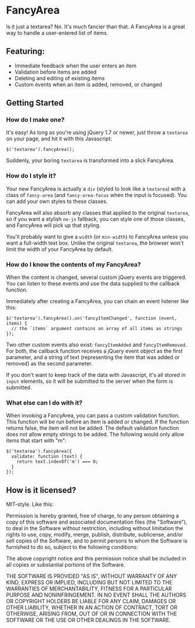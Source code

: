 # FancyArea

Is it just a textarea? No. It's much fancier than that. A FancyArea is a great way to handle a user-entered list of items.

## Featuring:

- Immediate feedback when the user enters an item
- Validation before items are added
- Deleting and editing of existing items
- Custom events when an item is added, removed, or changed

## Getting Started

### How do I make one?

It's easy! As long as you're using jQuery 1.7 or newer, just throw a `textarea` on your page, and hit it with this Javascript:

```$('textarea').fancyArea();```

Suddenly, your boring `textarea` is transformed into a slick FancyArea.

### How do I style it?

Your new FancyArea is actually a `div` (styled to look like a `textarea`) with a class of `fancy-area` (and `fancy-area-focus` when the input is focused). You can add your own styles to these classes.

FancyArea will also absorb any classes that applied to the original `textarea`, so if you want a stylish `no-js` fallback, you can style one of those classes, and FancyArea will pick up that styling.

You'll probably want to give a `width` (or `min-width`) to FancyArea unless you want a full-width text box. Unlike the original `textarea`, the browser won't limit the width of your FancyArea by default.

### How do I know the contents of my FancyArea?

When the content is changed, several custom jQuery events are triggered. You can listen to these events and use the data supplied to the callback function.

Immediately after creating a FancyArea, you can chain an event listener like this:

```
$('textarea').fancyArea().on('fancyItemChanged', function (event, items) {
  // the `items` argument contains an array of all items as strings
});
```

Two other custom events also exist: `fancyItemAdded` and `fancyItemRemoved`. For both, the callback function receives a jQuery event object as the first parameter, and a string of text (representing the item that was added or removed) as the second parameter.

If you don't want to keep track of the data with Javascript, it's all stored in `input` elements, so it will be submitted to the server when the form is submitted.

### What else can I do with it?

When invoking a FancyArea, you can pass a custom validation function. This function will be run before an item is added or changed. If the function returns false, the item will not be added. The default validation function does not allow empty strings to be added. The following would only allow items that start with "m":

```
$('textarea').fancyArea({
  validate: function (text) {
    return text.indexOf('m') === 0;
  }
});
```

## How is it licensed?

MIT-style. Like this:

Permission is hereby granted, free of charge, to any person obtaining a copy
of this software and associated documentation files (the "Software"), to deal
in the Software without restriction, including without limitation the rights
to use, copy, modify, merge, publish, distribute, sublicense, and/or sell
copies of the Software, and to permit persons to whom the Software is
furnished to do so, subject to the following conditions:

The above copyright notice and this permission notice shall be included in
all copies or substantial portions of the Software.

THE SOFTWARE IS PROVIDED "AS IS", WITHOUT WARRANTY OF ANY KIND, EXPRESS OR
IMPLIED, INCLUDING BUT NOT LIMITED TO THE WARRANTIES OF MERCHANTABILITY,
FITNESS FOR A PARTICULAR PURPOSE AND NONINFRINGEMENT. IN NO EVENT SHALL THE
AUTHORS OR COPYRIGHT HOLDERS BE LIABLE FOR ANY CLAIM, DAMAGES OR OTHER
LIABILITY, WHETHER IN AN ACTION OF CONTRACT, TORT OR OTHERWISE, ARISING FROM,
OUT OF OR IN CONNECTION WITH THE SOFTWARE OR THE USE OR OTHER DEALINGS IN
THE SOFTWARE.

